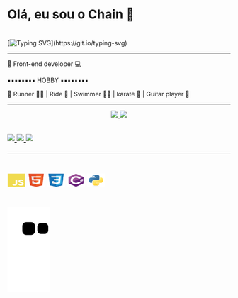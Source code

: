 # Olá, eu sou o Chain 👋 <h1>
  
[![Typing SVG](https://readme-typing-svg.herokuapp.com?size=40&center=true&vCenter=true&width=1000&height=100&lines=WELCOME+TO+MY+PROFILE.)](https://git.io/typing-svg)

<hr>
📌 Front-end developer 💻<br>

▪️▪▪️▪️▪️▪️▪️▪️ HOBBY ▪▪️▪️▪️▪️▪️▪️▪️<br>

📌 Runner 🏃‍♂️ | Ride 🚴 | Swimmer 🏊‍♂️ | karatê 🥋 | Guitar player 🎸<br>

<hr>
<div align="center">
  <a href="https://github.com/alehchain">
  <img height="165em" src="https://github-readme-stats.vercel.app/api?username=alehchain&show_icons=true&theme=dark&include_all_commits=true&count_private=true"/>
  <img height="165em" src="https://github-readme-stats.vercel.app/api/top-langs/?username=alehchain&layout=compact&langs_count=7&theme=dark"/>
</div> 
<div>
  
<h2>  
<p align="left">
  <a href="https://www.instagram.com/alexandrechain_/" alt="Instagram">
    <img src="https://img.shields.io/badge/-Instagram-1C1C1C?style=for-the-badge&logo=Instagram&logoColor=00FFFF&link=https://www.instagram.com/alexandrechain_"/>
  </a>  
  <a href="https://www.linkedin.com/in/alexandrechain" alt="Linkedin">
    <img src="https://img.shields.io/badge/-Linkedin-1C1C1C?style=for-the-badge&logo=Linkedin&logoColor=00FFFF&link=https://www.linkedin.com/in/alexandrechain"/>
  </a>
  <a href="https://discord.gg/chaiN#2950" alt="Discord">
    <img src="https://img.shields.io/badge/-Discord-1C1C1C?style=for-the-badge&logo=Discord&logoColor=00FFFF&link=https://discord.gg/chaiN#2950"/>
  </a>  
</p>
<hr>
  <div style="display: inline_block"><br>
  <img align="center" alt="Aleh-Js" height="30" width="40" src="https://raw.githubusercontent.com/devicons/devicon/master/icons/javascript/javascript-plain.svg">
  <img align="center" alt="Aleh-HTML" height="30" width="40" src="https://raw.githubusercontent.com/devicons/devicon/master/icons/html5/html5-original.svg">
  <img align="center" alt="Aleh-CSS" height="30" width="40" src="https://raw.githubusercontent.com/devicons/devicon/master/icons/css3/css3-original.svg">
  <img align="center" alt="Aleh-Csharp" height="30" width="40" src="https://raw.githubusercontent.com/devicons/devicon/master/icons/csharp/csharp-original.svg">
  <img align="center" alt="Aleh-Python" height="30" width="40" src="https://raw.githubusercontent.com/devicons/devicon/master/icons/python/python-original.svg">
  </div>     
<br>
  
  ![Snake animation](https://github.com/alehchain/alehchain/blob/output/github-contribution-grid-snake.svg) 
  
</div>
